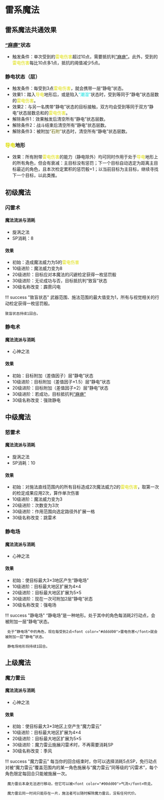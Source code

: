 # 雷系魔法

## 雷系魔法共通效果

### <a href="../../../status/normal/#麻痹" target="_blank">“麻痹”</a>状态

* 触发条件：单次受到的<font color="#dddd00">雷电伤害</font>超过10点，需要抵抗判<a href="../../../status/normal/#麻痹" target="_blank">“麻痹”</a>。此外，受到的<font color="#dddd00">雷电伤害</font>每比10点多1点，抵抗的阈值减少5点。

### 静电状态（层）

* 触发条件：每受到3点<font color="#dddd00">雷电伤害</font>，就会携带一层“静电”状态。
* 效果1：踏入<font color="#dddd00">导电</font>地形后，或是陷入<font color="#00dddd">“潮湿”</font>状态时，受到等同于“静电”状态层数的<font color="#dddd00">雷电伤害</font>。
* 效果2：与另一名携带“静电”状态的目标接触，双方均会受到等同于双方“静电”状态层数总和的<font color="#dddd00">雷电伤害</font>。
* 解除条件1：效果触发后清空所有“静电”状态层数。
* 解除条件2：战斗结束后清空所有“静电”状态层数。
* 解除条件3：被附加<font color="#666600">“石附”</font>状态时，清空所有“静电”状态层数。

### <font color="#dddd00">导电</font>地形

* 效果：所有附带<font color="#dddd00">雷电伤害</font>的能力（静电除外）均可同时作用于处于<font color="#dddd00">导电</font>地形上的所有角色，但会有衰减：主目标没有惩罚；下一个目标自动选定为距离主目标最近的角色，且本次检定累积的惩罚骰+1；以当前目标为主目标，继续寻找下一个目标，以此类推。

## 初级魔法

### 闪雷术

#### 魔法流派与消耗

* 旋涡之法
* SP消耗：8

#### 效果

* 初始：造成魔法威力为5的<font color="#dddd00">雷电伤害</font>
* 10级进阶：魔法威力变为8
* 20级进阶：目标应对本魔法的闪避检定获得一枚惩罚骰
* 30级进阶：无论成功与否，目标抵抗判“致盲”状态
* 30级名称改变：霹雳闪电

!!! success "致盲状态"
    武器范围、施法范围的最大值变为1，所有与视觉相关的行动检定获得一枚惩罚骰。

    致盲状态持续1回合。

### 静电术

#### 魔法流派与消耗

* 心神之法

#### 效果

* 初始：目标附加（差值因子）层“静电”状态
* 10级进阶：目标附加（差值因子×1.5）层“静电”状态
* 20级进阶：目标附加（差值因子×2）层“静电”状态
* 30级进阶：若成功，目标抵抗判<a href="../../../status/normal/#麻痹" target="_blank">“麻痹”</a>
* 30级名称改变：强效静电

## 中级魔法

### 怒雷术

#### 魔法流派与消耗

* 旋涡之法
* SP消耗：10

#### 效果

* 初始：对施法直线范围内的所有目标造成2次魔法威力2的<font color="#dddd00">雷电伤害</font>，取第一次的检定成果应用2次，算作单次伤害
* 10级进阶：魔法威力变为3
* 20级进阶：次数变为3次
* 30级进阶：作用范围向选定路径外扩展一格
* 30级名称改变：跳雷术

### 静电场

#### 魔法流派与消耗

* 心神之法

#### 效果

* 初始：使目标最大3×3地区产生“静电场”
* 10级进阶：目标最大地区扩展为4×4
* 20级进阶：目标最大地区扩展为5×5
* 30级进阶：现在一次可附加2层“静电”状态
* 30级名称改变：强电场

!!! success "静电场"
     “静电场”是一种地形。处于其中的角色每消耗2行动点，会被附加一层“静电”状态。

     处于“静电场”中的角色，现在每受到2点<font color="#dddd00">雷电伤害</font>就会被附加一层“静电”状态。

     静电场地形将持续1回合。

## 上级魔法

### 魔力雷云

#### 魔法流派与消耗

* 心神之法

#### 效果

* 初始：使目标最大3*3地区上空产生“魔力雷云”
* 10级进阶：目标最大地区扩展为4×4
* 20级进阶：目标最大地区扩展为5×5
* 30级进阶：魔力雷云施展闪雷术时，不再需要消耗SP
* 30级名称改变：季风

!!! success "魔力雷云"
     每当你的回合结束时，你可以选择消耗5点SP，免行动点对被“魔力雷云”覆盖范围内的某一角色施展与“魔力雷云”同等级的“闪雷术”，每个角色限定每回合只能被施展一次。

     魔力雷云本身无法进行移动，但它可以被<font color="#00dd00">气流</font>吹走。

     魔力雷云同一时间只能存在一片，施法者可以随时解除魔力雷云，没有任何代价。